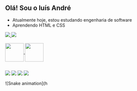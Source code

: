 ## Olá! Sou o luís André

- Atualmente hoje, estou estudando engenharia de software
- Aprendendo HTML e CSS

<div>
  <a href="https://github.com//luisandre">
  <img heigth="180em" src="https://github-readme-stats.vercel.app/api?username=luisandre&show_icons=true&theme=gruvbox&include_all_commits=true&count_private=true"/>
  <img heigth="180em" src="https://github-readme-stats.vercel.app/api/top-langs/?username=luisandre&layout-compact&langs_count=16&theme=gruvbox"/>
</div>

<div style="display: inline_block"><br>
  <img align="center" width="60" heigth="50" src="https://cdn.jsdelivr.net/gh/devicons/devicon/icons/html5/html5-plain-wordmark.svg" />
  <img align="center" width="60" heigth="50" src="https://cdn.jsdelivr.net/gh/devicons/devicon/icons/css3/css3-plain-wordmark.svg" />
</div>

##

<div>
  <a href="https://www.instagram.com/_dedewxc/"><img src="https://img.shields.io/badge/Instagram-E4405F?style=for-the-badge&logo=instagram&logoColor=white" target="_blank"></a>
   <a href="https://www.facebook.com/luisandre.baldo"><img src="https://img.shields.io/badge/Facebook-1877F2?style=for-the-badge&logo=facebook&logoColor=white" target="_blank"></a>
    <a href="https://www.linkedin.com/in/luis-andre-furlan-baldo-566512271/"><img src="https://img.shields.io/badge/LinkedIn-0077B5?style=for-the-badge&logo=linkedin&logoColor=white" target="_blank"></a>
     <a href=""><img src="https://img.shields.io/badge/WhatsApp-25D366?style=for-the-badge&logo=whatsapp&logoColor=white" target="_blank"></a>
</div>

![Snake animation](h

